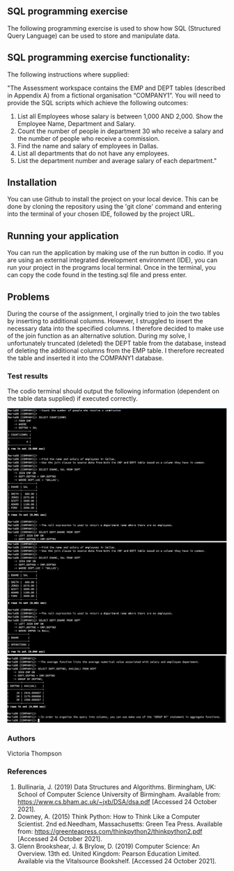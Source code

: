 ## SQL programming exercise
The following programming exercise is used to show how SQL (Structured Query Language) can be used to store and manipulate data. 

## SQL programming exercise functionality:
The following instructions where supplied:

"The Assessment workspace contains the EMP and DEPT tables (described in Appendix A) from a fictional organisation “COMPANY1”. You will need to provide the SQL scripts which achieve the following outcomes:

1. List all Employees whose salary is between 1,000 AND 2,000. Show the Employee Name, Department and Salary.
2. Count the number of people in department 30 who receive a salary and the number of people who receive a commission.
3. Find the name and salary of employees in Dallas.
4. List all departments that do not have any employees.
5. List the department number and average salary of each department."

## Installation
You can use Github to install the project on your local device. This can be done by cloning the repository using the 'git clone' command and entering into the terminal of your chosen IDE, followed by the project URL.

## Running your application
You can run the application by making use of the run button in codio. If you are using an external integrated development environment (IDE), you can run your project in the programs local terminal.
Once in the terminal, you can copy the code found in the testing.sql file and press enter.  

## Problems
During the course of the assignment, I orginally tried to join the two tables by inserting to additional columns. However, I struggled to insert the necessary data into the specified columns. I therefore decided to make use of the join function as an alternative solution. During my solve, I unfortunately truncated (deleted) the DEPT table from the database, instead of deleting the additional columns from the EMP table. I therefore recreated the table and inserted it into the COMPANY1 database.



### Test results

The codio terminal should output the following information (dependent on the table data supplied) if executed correctly.

![Test Image 1](/Screenshot1.png)
![Test Image 2](/Screenshot2.png)
![Test Image 3](/Screenshot3.png)

### Authors
Victoria Thompson

### References
1. Bullinaria, J. (2019) Data Structures and Algorithms. Birmingham, UK: School of Computer Science University of Birmingham. Available from: https://www.cs.bham.ac.uk/~jxb/DSA/dsa.pdf [Accessed 24 October 2021].
2. Downey, A. (2015) Think Python: How to Think Like a Computer Scientist. 2nd ed.Needham, Massachusetts: Green Tea Press. Available from: https://greenteapress.com/thinkpython2/thinkpython2.pdf [Accessed 24 October 2021].
3. Glenn Brookshear, J. & Brylow, D. (2019) Computer Science: An Overview. 13th ed. United Kingdom: Pearson Education Limited. Available via the Vitalsource Bookshelf. [Accessed 24 October 2021].

